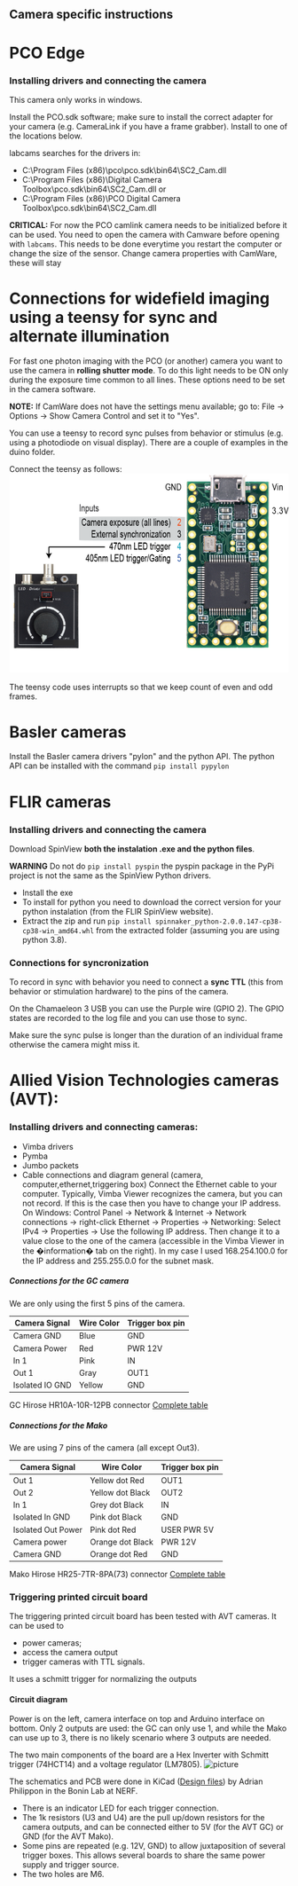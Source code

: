 ## Camera specific instructions

# PCO Edge

### Installing drivers and connecting the camera

This camera only works in windows.

Install the PCO.sdk software; make sure to install the correct adapter for your camera (e.g. CameraLink if you have a frame grabber). Install to one of the locations below.

labcams searches for the drivers in:

 * C:\Program Files (x86)\pco\pco.sdk\bin64\SC2_Cam.dll
 * C:\Program Files (x86)\Digital Camera Toolbox\pco.sdk\bin64\SC2_Cam.dll or
 * C:\Program Files (x86)\PCO Digital Camera Toolbox\pco.sdk\bin64\SC2_Cam.dll

**CRITICAL:** For now the PCO camlink camera needs to be initialized before it can be used. You need to open the camera with Camware before opening with ``labcams``. This needs to be done everytime you restart the computer or change the size of the sensor. Change camera properties with CamWare, these will stay

# Connections for widefield imaging using a teensy for sync and alternate illumination

For fast one photon imaging with the PCO (or another) camera you want to use the camera in **rolling shutter mode**. To do this light needs to be ON only during the exposure time common to all lines. These options need to be set in the camera software.

**NOTE:** If CamWare does not have the settings menu available; go to: File -> Options -> Show Camera Control and set it to "Yes".

You can use a teensy to record sync pulses from behavior or stimulus (e.g. using a photodiode on visual display). There are a couple of examples in the duino folder.

Connect the teensy as follows:
![picture](images/widefield_acquisition.png)

The teensy code uses interrupts so that we keep count of even and odd frames.

# Basler cameras

Install the Basler camera drivers "pylon" and the python API.
The python API can be installed with the command ``pip install pypylon`` 


# FLIR cameras

### Installing drivers and connecting the camera

Download SpinView **both the instalation .exe and the python files**. 

**WARNING** Do not do ``pip install pyspin`` the pyspin package in the PyPi project is not the same as the SpinView Python drivers.

* Install the exe
* To install for python you need to download the correct  version for your python instalation (from the FLIR SpinView website).
* Extract the zip and run ``pip install spinnaker_python-2.0.0.147-cp38-cp38-win_amd64.whl`` from the extracted folder (assuming you are using python 3.8).

### Connections for syncronization

To record in sync with behavior you need to connect a **sync TTL** (this from behavior or stimulation hardware) to the pins of the camera. 

On the Chamaeleon 3 USB you can use the Purple wire (GPIO 2). The GPIO states are recorded to the log file and you can use those to sync. 

Make sure the sync pulse is longer than the duration of an individual frame otherwise the camera might miss it.  

# Allied Vision Technologies cameras (AVT):

### Installing drivers and connecting cameras:

* Vimba drivers
* Pymba
* Jumbo packets
* Cable connections and diagram 
     general (camera, computer,ethernet,triggering box)
Connect the Ethernet cable to your computer.
Typically, Vimba Viewer recognizes the camera, but you can not record.
If this is the case then you have to change your IP address. 
On Windows: Control Panel -> Network & Internet -> Network connections -> right-click Ethernet -> Properties -> Networking: Select IPv4 -> Properties -> Use the following IP address. Then change it to a value close to the one of the camera (accessible in the Vimba Viewer in the �information� tab on the right). In my case I used 168.254.100.0 for the IP address and 255.255.0.0 for the subnet mask.


##### Connections for the GC camera

We are only using the first 5 pins of the camera.

Camera Signal|Wire Color|Trigger box pin
------------ | -------- | --------------
Camera GND|Blue|GND
Camera Power|Red|PWR 12V
In 1| Pink|IN
Out 1|Gray|OUT1
Isolated IO GND|Yellow|GND

GC Hirose HR10A-10R-12PB connector [Complete table](images/gc_conn.png)
 
##### Connections for the Mako

We are using 7 pins of the camera (all except Out3).

Camera Signal|Wire Color|Trigger box pin
------------ | -------- | --------
Out 1|Yellow dot Red|OUT1
Out 2|Yellow dot Black|OUT2
In 1|Grey dot Black|IN
Isolated In GND|Pink dot Black|GND
Isolated Out Power|Pink dot Red|USER PWR 5V
Camera power|Orange dot Black|PWR 12V
Camera GND|Orange dot Red|GND


Mako Hirose HR25-7TR-8PA(73) connector [Complete table](images/mako_conn.png)

### Triggering printed circuit board
The triggering printed circuit board has been tested with AVT cameras. It can be used to
   - power cameras;
   - access the camera output
   - trigger cameras with TTL signals.

It uses a schmitt trigger for normalizing the outputs

#### Circuit diagram

Power is on the left, camera interface on top and Arduino interface on bottom.
Only 2 outputs are used: the GC can only use 1, and while the Mako can use up to 3, there is no likely scenario where 3 outputs are needed.

The two main components of the board are a Hex Inverter with Schmitt trigger (74HCT14) and a voltage regulator (LM7805).
![picture](images/trigger_box_schematic.svg)

The schematics and PCB were done in KiCad ([Design files](pcb/)) by Adrian Philippon in the Bonin Lab at NERF.

* There is an indicator LED for each trigger connection.
* The 1k resistors (U3 and U4) are the pull up/down resistors for the camera outputs, and can be connected either to 5V (for the AVT GC) or GND (for the AVT Mako).
* Some pins are repeated (e.g. 12V, GND) to allow juxtaposition of several trigger boxes. This allows several boards to share the same power supply and trigger source.
* The two holes are M6.
